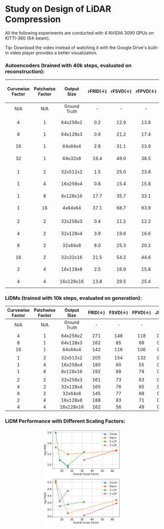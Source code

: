 # Study on Design of LiDAR Compression 

All the following experiments are conducted with 4 NVIDIA 3090 GPUs on KITTI-360 (64-beam).

Tip: Download the video instead of watching it with the Google Drive's built-in video player provides a better visualization.

### Autoencoders (trained with 40k steps, evaluated on reconstruction):

| Curvewise <br/> Factor | Patchwise <br/> Factor | Output <br/> Size | rFRID(↓) | rFSVD(↓) | rFPVD(↓) | CD(↓) | EMD(↓) | #Params (M) |                                                Directory                                                |                                                                                Visualization of Reconstruction (val)                                                                                 |
|:----------------------:|:----------------------:|:-----------------:|:--------:|:--------:|:--------:|:-----:|:------:|:-----------:|:-------------------------------------------------------------------------------------------------------:|:----------------------------------------------------------------------------------------------------------------------------------------------------------------------------------------------------:|
|          N/A           |          N/A           |   Ground Truth    |    -     |    -     |    -     |   -   |   -    |      -      |                                                    -                                                    | [Range Image](https://drive.google.com/file/d/1wAtQSlVwF2jCpcL3zbXlk2lGUYzo1GBf/view?usp=sharing), [Point Cloud](https://drive.google.com/file/d/1iHIB7Jw-WS0D_hXgQSOyyDyWCmPVR-6k/view?usp=sharing) |
|                        |                        |                   |          |          |          |       |        |             |                                                                                                         |                                                                                                                                                                                                      |
|           4            |           1            |     64x256x2      |   0.2    |   12.9   |   13.8   | 0.069 | 0.151  |    9.52     | [Google Drive](https://drive.google.com/drive/folders/1bLGigdh3oNBTfskdX5yisqJ3fd99wFnR?usp=drive_link) | [Range Image](https://drive.google.com/file/d/1w7slbsRjlU4kb0kl6LyjX-JojJvoWQhG/view?usp=sharing), [Point Cloud](https://drive.google.com/file/d/17ewPXoRMeA_HsvEOznsvxy3d6iKk7hC2/view?usp=sharing) |
|           8            |           1            |     64x128x3      |   0.9    |   21.2   |   17.4   | 0.141 | 0.230  |    10.76    |  [Google Drive](https://drive.google.com/drive/folders/1qPCPJC9TsIEO2UaZqurPu99m4syzfzuq?usp=sharing)   | [Range Image](https://drive.google.com/file/d/17kukYFlJY40_cVBuWXMLHiMe7ls2OLNh/view?usp=sharing), [Point Cloud](https://drive.google.com/file/d/116IXDMgrWn6OHtyEYIo6aM1ARloX3BWF/view?usp=sharing) |
|           16           |           1            |      64x64x4      |   2.8    |   31.1   |   23.9   | 0.220 | 0.265  |    12.43    |  [Google Drive](https://drive.google.com/drive/folders/1IHm3KlwG4lQAa9Ygt3WRUPfDxAQ1Tjia?usp=sharing)   | [Range Image](https://drive.google.com/file/d/12TKyoajTiU_hr1MAdK2PNveddorCshG4/view?usp=sharing), [Point Cloud](https://drive.google.com/file/d/18NCV7JoR3W1COaPH96a1ozbh8-58eT6n/view?usp=sharing) |
|           32           |           1            |      64x32x8      |   16.4   |   49.0   |   38.5   | 0.438 | 0.344  |    13.72    |  [Google Drive](https://drive.google.com/drive/folders/1CnUGOoAZDrSbDG3DjVx5pcouAT5WQTGN?usp=sharing)   | [Range Image](https://drive.google.com/file/d/1S2DPHfWAljKZrHJlPHIvxAPK2-rpdJ_J/view?usp=sharing), [Point Cloud](https://drive.google.com/file/d/1yx8V4Qav7sCigcfSHrrrJQOFF-s2PryV/view?usp=sharing) |
|                        |                        |                   |          |          |          |       |        |             |                                                                                                         |                                                                                                                                                                                                      |
|           1            |           2            |     32x512x2      |   1.5    |   25.0   |   23.8   | 0.096 | 0.178  |    2.87     |  [Google Drive](https://drive.google.com/drive/folders/16OLfvexGSuOO8zNxkVLvY6rglvLn3HRG?usp=sharing)   | [Range Image](https://drive.google.com/file/d/1tPPD2Pnn_6ge3x2yoJXhkDhe0Wi5Qxhw/view?usp=sharing), [Point Cloud](https://drive.google.com/file/d/1Xjg0ckVb208BFEgbv4VQtV-fVraEXUNC/view?usp=sharing) |
|           1            |           4            |     16x256x4      |   0.6    |   15.4   |   15.8   | 0.142 | 0.233  |    12.45    |  [Google Drive](https://drive.google.com/drive/folders/1ArTAar3UM-7eBmkGb2bqDF0MVW6GL0az?usp=sharing)   | [Range Image](https://drive.google.com/file/d/1Q_ZTRKyDOAmP314p9B6Cip79mc-FJ2se/view?usp=sharing), [Point Cloud](https://drive.google.com/file/d/1-t9zvSrov1OsF_WEIBqH3xkLzTJfxRBr/view?usp=sharing) |
|           1            |           8            |     8x128x16      |   17.7   |   35.7   |   33.1   | 0.384 | 0.327  |    15.78    |  [Google Drive](https://drive.google.com/drive/folders/1Ol2P6ZYYFjEImLAhIhY8iR_G6bLKI4Yx?usp=sharing)   | [Range Image](https://drive.google.com/file/d/14hPy2utsaxwPxW5PA7gO7ak7f-lcd-X5/view?usp=sharing), [Point Cloud](https://drive.google.com/file/d/1izj-_1hFkdaRCg2qUzkXByfCD-vBd_1M/view?usp=sharing) |
|           1            |           16           |      4x64x64      |   37.1   |   68.7   |   63.9   | 0.699 | 0.416  |    16.25    |  [Google Drive](https://drive.google.com/drive/folders/1_vihPf9xgnr4Zib-dYNUZ1n6kTMxT3rG?usp=sharing)   | [Range Image](https://drive.google.com/file/d/1G7evMm3H6WvbHFhBlCa8wxPzwVC3q-8H/view?usp=sharing), [Point Cloud](https://drive.google.com/file/d/1IdBrEpCIugvxVHyNOsNIg8Y8ZBWrHcWL/view?usp=sharing) |
|                        |                        |                   |          |          |          |       |        |             |                                                                                                         |                                                                                                                                                                                                      |
|           2            |           2            |     32x256x3      |   0.4    |   11.2   |   12.2   | 0.094 | 0.199  |    13.09    |  [Google Drive](https://drive.google.com/drive/folders/1SdFEtMGRE9Oi23jlDrtebslc5hxhYLBQ?usp=sharing)   | [Range Image](https://drive.google.com/file/d/1Ac4jVB6RkqMwV1fZcPGDyQhR3eE_Zj6C/view?usp=sharing), [Point Cloud](https://drive.google.com/file/d/1pg2ezSmXiu3ensvj564JIy6CpB46uZm7/view?usp=sharing) |
|           4            |           2            |     32x128x4      |   3.9    |   19.6   |   16.6   | 0.197 | 0.236  |    14.35    |  [Google Drive](https://drive.google.com/drive/folders/1uWlZPiU9Jw4TFfvI4Avi4r0bEyJ9kw4i?usp=sharing)   | [Range Image](https://drive.google.com/file/d/1yZGqe_DcDXew3JabnN4T1-P27ZlscHba/view?usp=sharing), [Point Cloud](https://drive.google.com/file/d/1i_q6gVY4gMtzKYlhlMQ9QrRql73VX05j/view?usp=sharing) |
|           8            |           2            |      32x64x8      |   8.0    |   25.3   |   20.2   | 0.277 | 0.294  |    16.06    |  [Google Drive](https://drive.google.com/drive/folders/1Z9B7PjR5SlgAl2WLGmIPxiYTzmo17J--?usp=sharing)   | [Range Image](https://drive.google.com/file/d/1HVqFbIE1lgotDplc8x7_hJkSU5vLtbRN/view?usp=sharing), [Point Cloud](https://drive.google.com/file/d/1jSYWZMmPelmfWpVa7V5f2Byr9vN2BKXo/view?usp=sharing) | 
|           16           |           2            |     32x32x16      |   21.5   |   54.2   |   44.6   | 0.491 | 0.371  |    17.44    |  [Google Drive](https://drive.google.com/drive/folders/1jBaEiAymHACWTdy_GbYOiG9e-GFVkIfe?usp=sharing)   | [Range Image](https://drive.google.com/file/d/1flAzjRLcl5Jtc_T--GbbomKWi42DvW9v/view?usp=sharing), [Point Cloud](https://drive.google.com/file/d/1zfMzu6NFeLJhR1YPU28k7vPy1GX-80QT/view?usp=sharing) |
|           2            |           4            |     16x128x8      |   2.5    |   16.9   |   15.8   | 0.205 | 0.273  |    15.07    |  [Google Drive](https://drive.google.com/drive/folders/1w-4bF4yORsot6xb5ia95RXWhfHrfpK0T?usp=sharing)   | [Range Image](https://drive.google.com/file/d/1rm0sviRg4LfImgWVCi6THi3pHF4kFccH/view?usp=sharing), [Point Cloud](https://drive.google.com/file/d/1gPKB2zj44oLLEBuUXU8uiaXIcSWpyMOi/view?usp=sharing) |
|           4            |           4            |     16x128x16     |   13.8   |   29.5   |   25.4   | 0.341 | 0.317  |    16.86    |  [Google Drive](https://drive.google.com/drive/folders/1_hY52mbKy4t3U5eWQ4Stq-3wZX1FPXXz?usp=sharing)   | [Range Image](https://drive.google.com/file/d/1ldMRXfUtFNBtjCCc-KYR311dQvCmn0EF/view?usp=sharing), [Point Cloud](https://drive.google.com/file/d/129WcZXW3b6e4UMxZ9x4XCR3BlaKw1Vec/view?usp=sharing) |

### LiDMs (trained with 10k steps, evaluated on generation):


| Curvewise <br/> Factor | Patchwise <br/> Factor | Output <br/> Size | FRID(↓) | FSVD(↓) | FPVD(↓) | JSD(↓) | MMD(10$^-4$,↓) |
|:----------------------:|:----------------------:|:-----------------:|:-------:|:-------:|:-------:|:------:|:--------------:|
|          N/A           |          N/A           |   Ground Truth    |    -    |    -    |    -    |   -    |       -        |
|                        |                        |                   |         |         |         |        |                |
|           4            |           1            |     64x256x2      |   271   |   148   |   118   | 0.262  |      5.33      |
|           8            |           1            |     64x128x3      |   162   |   85    |   68    | 0.234  |      5.03      |
|           16           |           1            |      64x64x4      |   142   |   116   |   106   | 0.232  |      5.15      |
|                        |                        |                   |         |         |         |        |                |
|           1            |           2            |     32x512x2      |   205   |   154   |   132   | 0.248  |      6.15      |
|           1            |           4            |     16x256x4      |   180   |   60    |   55    | 0.230  |      5.34      |
|           1            |           8            |     8x128x16      |   192   |   88    |   78    | 0.243  |      5.14      |
|                        |                        |                   |         |         |         |        |                |
|           2            |           2            |     32x256x3      |   161   |   73    |   63    | 0.228  |      5.44      |
|           4            |           2            |     32x128x4      |   165   |   76    |   65    | 0.231  |      5.28      |
|           8            |           2            |      32x64x8      |   145   |   77    |   68    | 0.222  |      5.10      | 
|           2            |           4            |     16x128x8      |   188   |   83    |   71    | 0.228  |      5.33      |
|           4            |           4            |     16x128x16     |   162   |   56    |   49    | 0.228  |      4.82      |

### LiDM Performance with Different Scaling Factors:

<p align="center">
<img src=assets/lidm_frid.png width="256"/>
<img src=assets/lidm_fsvd.png width="256"/>
</p>
